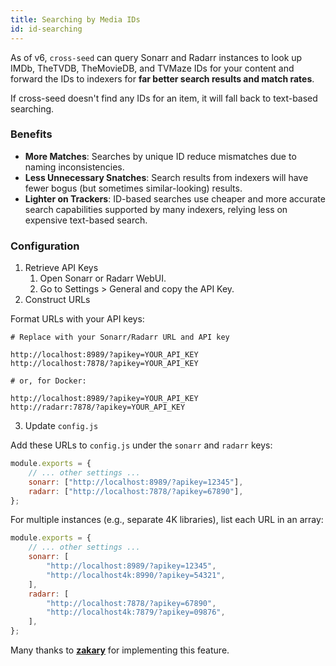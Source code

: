 ```yaml
---
title: Searching by Media IDs
id: id-searching
---
```


As of v6, `cross-seed` can query Sonarr and Radarr instances to look up IMDb,
TheTVDB, TheMovieDB, and TVMaze IDs for your content and forward the IDs to
indexers for **far better search results and match rates**. 

If cross-seed doesn't find any IDs for an item, it will fall back to text-based searching. 

### Benefits

-   **More Matches**: Searches by unique ID reduce mismatches due to naming
    inconsistencies.
-   **Less Unnecessary Snatches**: Search results from indexers will have fewer
    bogus (but sometimes similar-looking) results.
-   **Lighter on Trackers**: ID-based searches use cheaper and more accurate
    search capabilities supported by many indexers, relying less on expensive
    text-based search.

### Configuration

1. Retrieve API Keys
    1. Open Sonarr or Radarr WebUI.
    2. Go to Settings > General and copy the API Key.
2. Construct URLs

Format URLs with your API keys:

```
# Replace with your Sonarr/Radarr URL and API key

http://localhost:8989/?apikey=YOUR_API_KEY
http://localhost:7878/?apikey=YOUR_API_KEY

# or, for Docker:

http://localhost:8989/?apikey=YOUR_API_KEY
http://radarr:7878/?apikey=YOUR_API_KEY
```

3. Update `config.js`

Add these URLs to `config.js` under the `sonarr` and `radarr` keys:

```js
module.exports = {
	// ... other settings ...
	sonarr: ["http://localhost:8989/?apikey=12345"],
	radarr: ["http://localhost:7878/?apikey=67890"],
};
```

For multiple instances (e.g., separate 4K libraries), list each URL in an array:

```js
module.exports = {
	// ... other settings ...
	sonarr: [
		"http://localhost:8989/?apikey=12345",
		"http://localhost4k:8990/?apikey=54321",
	],
	radarr: [
		"http://localhost:7878/?apikey=67890",
		"http://localhost4k:7879/?apikey=09876",
	],
};
```

Many thanks to [**zakary**](https://github.com/zakkarry) for implementing this feature.
